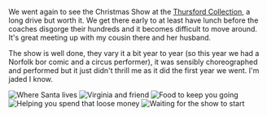 We went again to see the Christmas Show at the
[Thursford Collection](https://www.thursford.com),
a long drive but worth it. We get there early to at least
have lunch before the coaches disgorge their hundreds
and it becomes difficult to move around. It's great
meeting up with my cousin there and her husband.

The show is well done, they vary it a bit year to year (so
this year we had a Norfolk bor comic and a circus performer),
it was sensibly choreographed and performed but it just didn't
thrill me as it did the first year we went. I'm jaded I know.

![Where Santa lives](santaland.JPG)
![Virginia and friend](virginia_and_friend.JPG)
![Food to keep you going](food.JPG)
![Helping you spend that loose money](shop.JPG)
![Waiting for the show to start](stage.JPG)
